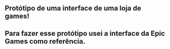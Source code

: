 ## Protótipo de uma interface de uma loja de games!
## Para fazer esse protótipo usei a interface da Epic Games como referência.